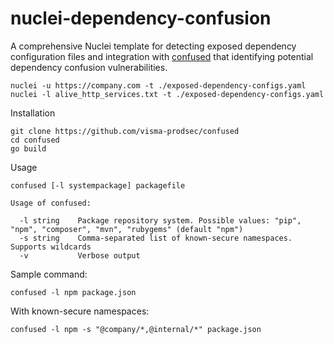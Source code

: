 # nuclei-dependency-confusion
A comprehensive Nuclei template for detecting exposed dependency configuration files and integration with [confused](https://github.com/visma-prodsec/confused) that identifying potential dependency confusion vulnerabilities.
```
nuclei -u https://company.com -t ./exposed-dependency-configs.yaml
nuclei -l alive_http_services.txt -t ./exposed-dependency-configs.yaml
```
Installation
```
git clone https://github.com/visma-prodsec/confused
cd confused
go build
```
Usage
```
confused [-l systempackage] packagefile

Usage of confused:

  -l string    Package repository system. Possible values: "pip", "npm", "composer", "mvn", "rubygems" (default "npm")
  -s string    Comma-separated list of known-secure namespaces. Supports wildcards
  -v           Verbose output
```
Sample command:
```
confused -l npm package.json
```
With known-secure namespaces:
```
confused -l npm -s "@company/*,@internal/*" package.json
```
